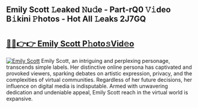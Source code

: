 ## Emily Scott 𝙻eaked 𝙽u𝚍e - Part-rQ0 𝚅𝚒deo B𝚒kini 𝙿hotos - Hot All 𝙻eaks 2J7GQ

# <h2><a href="http://ld1i6t.urlbe.top/?page=Emily+Scott">🔗🔗👉👉 Emily Scott P𝚑oto𝚜Vid𝚎o</a></h2>

[![Emily Scott](https://i.imgur.com/eBuTRDB.gif)](http://ld1i6t.urlbe.top/?page=Emily+Scott)
Emily Scott, an intriguing and perplexing personage, transcends simple labels. Her distinctive online persona has captivated and provoked viewers, sparking debates on artistic expression, privacy, and the complexities of virtual communities. Regardless of her future decisions, her influence on digital media is indisputable. Armed with unwavering dedication and undeniable appeal, Emily Scott reach in the virtual world is expansive.
